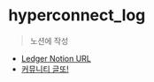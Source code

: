 # hyperconnect_log

> 노션에 작성

* [Ledger Notion URL](https://www.notion.so/wnsgml972/Daily-Log-In-Hyperconnect-4c2d65be6e56444fbbe14c31432f8a34)
* [커뮤니티 글또!](https://www.notion.so/ac5b18a482fb4df497d4e8257ad4d516)
